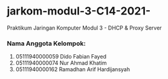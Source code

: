 # jarkom-modul-3-C14-2021-

Praktikum Jaringan Komputer Modul 3 - DHCP & Proxy Server

### Nama Anggota Kelompok:
1. 05111940000059 	Dido Fabian Fayed <br>
2. 05111940000074	Nur Ahmad Khatim <br>
3. 05111940000162	Ramadhan Arif Hardijansyah
